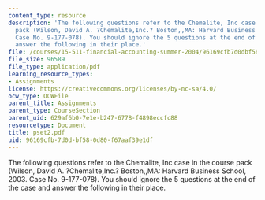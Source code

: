 ```yaml
---
content_type: resource
description: 'The following questions refer to the Chemalite, Inc case in the course
  pack (Wilson, David A. ?Chemalite,Inc.? Boston,,MA: Harvard Business School, 2003.
  Case No. 9-177-078). You should ignore the 5 questions at the end of the case and
  answer the following in their place.'
file: /courses/15-511-financial-accounting-summer-2004/96169cfb7d0dbf580d80f67aaf39e1df_pset2.pdf
file_size: 96589
file_type: application/pdf
learning_resource_types:
- Assignments
license: https://creativecommons.org/licenses/by-nc-sa/4.0/
ocw_type: OCWFile
parent_title: Assignments
parent_type: CourseSection
parent_uid: 629af6b0-7e1e-b247-6778-f4898eccfc88
resourcetype: Document
title: pset2.pdf
uid: 96169cfb-7d0d-bf58-0d80-f67aaf39e1df
---
```

The following questions refer to the Chemalite, Inc case in the course pack (Wilson, David A. ?Chemalite,Inc.? Boston,,MA: Harvard Business School, 2003. Case No. 9-177-078). You should ignore the 5 questions at the end of the case and answer the following in their place.